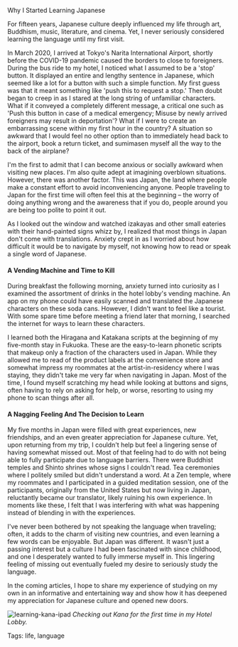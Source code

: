 Why I Started Learning Japanese

For fifteen years, Japanese culture deeply influenced my life through art, Buddhism, music, literature, and cinema. Yet, I never seriously considered learning the language until my first visit.

In March 2020, I arrived at Tokyo's Narita International Airport, shortly before the COVID-19 pandemic caused the borders to close to foreigners. During the bus ride to my hotel, I noticed what I assumed to be a 'stop' button. It displayed an entire and lengthy sentence in Japanese, which seemed like a lot for a button with such a simple function. My first guess was that it meant something like 'push this to request a stop.' Then doubt began to creep in as I stared at the long string of unfamiliar characters. What if it conveyed a completely different message, a critical one such as 'Push this button in case of a medical emergency; Misuse by newly arrived foreigners may result in deportation'? What if I were to create an embarrassing scene within my first hour in the country? A situation so awkward that I would feel no other option than to immediately head back to the airport, book a return ticket, and sumimasen myself all the way to the back of the airplane?

I'm the first to admit that I can become anxious or socially awkward when visiting new places. I'm also quite adept at imagining overblown situations. However, there was another factor. This was Japan, the land where people make a constant effort to avoid inconveniencing anyone. People traveling to Japan for the first time will often feel this at the beginning – the worry of doing anything wrong and the awareness that if you do, people around you are being too polite to point it out.

As I looked out the window and watched izakayas and other small eateries with their hand-painted signs whizz by, I realized that most things in Japan don't come with translations. Anxiety crept in as I worried about how difficult it would be to navigate by myself, not knowing how to read or speak a single word of Japanese.

#### A Vending Machine and Time to Kill

During breakfast the following morning, anxiety turned into curiosity as I examined the assortment of drinks in the hotel lobby's vending machine. An app on my phone could have easily scanned and translated the Japanese characters on these soda cans. However, I didn't want to feel like a tourist. With some spare time before meeting a friend later that morning, I searched the internet for ways to learn these characters.

I learned both the Hiragana and Katakana scripts at the beginning of my five-month stay in Fukuoka. These are the easy-to-learn phonetic scripts that makeup only a fraction of the characters used in Japan. While they allowed me to read of the product labels at the convenience store and somewhat impress my roommates at the artist-in-residency where I was staying, they didn't take me very far when navigating in Japan. Most of the time, I found myself scratching my head while looking at buttons and signs, often having to rely on asking for help, or worse, resorting to using my phone to scan things after all.

#### A Nagging Feeling And The Decision to Learn

My five months in Japan were filled with great experiences, new friendships, and an even greater appreciation for Japanese culture. Yet, upon returning from my trip, I couldn't help but feel a lingering sense of having somewhat missed out. Most of that feeling had to do with not being able to fully participate due to language barriers. There were Buddhist temples and Shinto shrines whose signs I couldn't read. Tea ceremonies where I politely smiled but didn't understand a word. At a Zen temple, where my roommates and I participated in a guided meditation session, one of the participants, originally from the United States but now living in Japan, reluctantly became our translator, likely ruining his own experience. In moments like these, I felt that I was interfering with what was happening instead of blending in with the experiences.

I've never been bothered by not speaking the language when traveling; often, it adds to the charm of visiting new countries, and even learning a few words can be enjoyable. But Japan was different. It wasn't just a passing interest but a culture I had been fascinated with since childhood, and one I desperately wanted to fully immerse myself in. This lingering feeling of missing out eventually fueled my desire to seriously study the language.

In the coming articles, I hope to share my experience of studying on my own in an informative and entertaining way and show how it has deepened my appreciation for Japanese culture and opened new doors.

![learning-kana-ipad](./img/learning-kana-ipad.jpg)
*Checking out Kana for the first time in my Hotel Lobby.*

Tags: life, language
